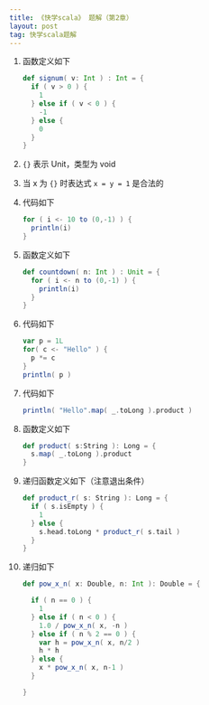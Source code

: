 ```yaml
---
title: 《快学scala》 题解（第2章）
layout: post
tag: 快学scala题解
---
```


1. 函数定义如下

   ```scala
   def signum( v: Int ) : Int = {
	 if ( v > 0 ) {
	   1
	 } else if ( v < 0 ) {
	   -1
	 } else {
	   0
	 }
   }
   ```

2. `{}` 表示 Unit，类型为 void

3. 当 x 为 `{}` 时表达式 `x = y = 1` 是合法的

4. 代码如下
   
   ```scala
   for ( i <- 10 to (0,-1) ) {
     println(i)
   }
   ```

5. 函数定义如下

   ```scala
   def countdown( n: Int ) : Unit = {
     for ( i <- n to (0,-1) ) {
       println(i)
     }
   }
   ```

6. 代码如下

   ```scala
   var p = 1L
   for( c <- "Hello" ) {
	 p *= c
   }
   println( p )
   ```

7. 代码如下
   
   ```scala
   println( "Hello".map( _.toLong ).product )
   ```

8. 函数定义如下

   ```scala
   def product( s:String ): Long = {
     s.map( _.toLong ).product
   }
   ```

9. 递归函数定义如下（注意退出条件）

   ```scala
   def product_r( s: String ): Long = {
     if ( s.isEmpty ) {
       1
     } else {
       s.head.toLong * product_r( s.tail )
     }
   }
   ```

10. 递归如下

    ```scala
	def pow_x_n( x: Double, n: Int ): Double = {

	  if ( n == 0 ) { 
		1
	  } else if ( n < 0 ) {
		1.0 / pow_x_n( x, -n )
	  } else if ( n % 2 == 0 ) {
		var h = pow_x_n( x, n/2 )
		h * h
	  } else { 
		x * pow_x_n( x, n-1 )
	  }

	}
	```
